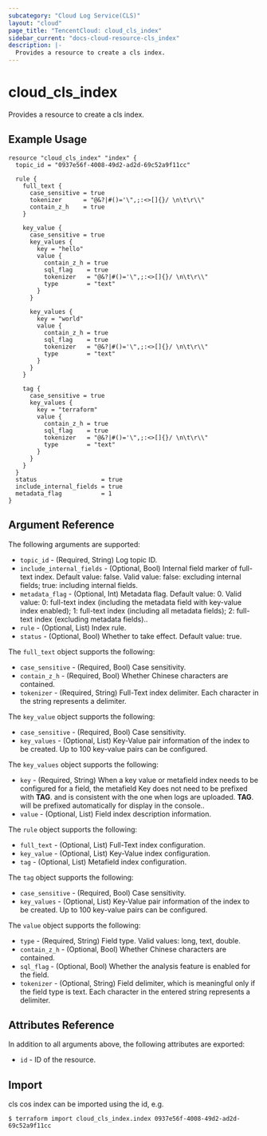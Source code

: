 ```yaml
---
subcategory: "Cloud Log Service(CLS)"
layout: "cloud"
page_title: "TencentCloud: cloud_cls_index"
sidebar_current: "docs-cloud-resource-cls_index"
description: |-
  Provides a resource to create a cls index.
---
```


# cloud_cls_index

Provides a resource to create a cls index.

## Example Usage

```hcl
resource "cloud_cls_index" "index" {
  topic_id = "0937e56f-4008-49d2-ad2d-69c52a9f11cc"

  rule {
    full_text {
      case_sensitive = true
      tokenizer      = "@&?|#()='\",;:<>[]{}/ \n\t\r\\"
      contain_z_h    = true
    }

    key_value {
      case_sensitive = true
      key_values {
        key = "hello"
        value {
          contain_z_h = true
          sql_flag    = true
          tokenizer   = "@&?|#()='\",;:<>[]{}/ \n\t\r\\"
          type        = "text"
        }
      }

      key_values {
        key = "world"
        value {
          contain_z_h = true
          sql_flag    = true
          tokenizer   = "@&?|#()='\",;:<>[]{}/ \n\t\r\\"
          type        = "text"
        }
      }
    }

    tag {
      case_sensitive = true
      key_values {
        key = "terraform"
        value {
          contain_z_h = true
          sql_flag    = true
          tokenizer   = "@&?|#()='\",;:<>[]{}/ \n\t\r\\"
          type        = "text"
        }
      }
    }
  }
  status                  = true
  include_internal_fields = true
  metadata_flag           = 1
}
```

## Argument Reference

The following arguments are supported:

* `topic_id` - (Required, String) Log topic ID.
* `include_internal_fields` - (Optional, Bool) Internal field marker of full-text index. Default value: false. Valid value: false: excluding internal fields; true: including internal fields.
* `metadata_flag` - (Optional, Int) Metadata flag. Default value: 0. Valid value: 0: full-text index (including the metadata field with key-value index enabled); 1: full-text index (including all metadata fields); 2: full-text index (excluding metadata fields)..
* `rule` - (Optional, List) Index rule.
* `status` - (Optional, Bool) Whether to take effect. Default value: true.

The `full_text` object supports the following:

* `case_sensitive` - (Required, Bool) Case sensitivity.
* `contain_z_h` - (Required, Bool) Whether Chinese characters are contained.
* `tokenizer` - (Required, String) Full-Text index delimiter. Each character in the string represents a delimiter.

The `key_value` object supports the following:

* `case_sensitive` - (Required, Bool) Case sensitivity.
* `key_values` - (Optional, List) Key-Value pair information of the index to be created. Up to 100 key-value pairs can be configured.

The `key_values` object supports the following:

* `key` - (Required, String) When a key value or metafield index needs to be configured for a field, the metafield Key does not need to be prefixed with __TAG__. and is consistent with the one when logs are uploaded. __TAG__. will be prefixed automatically for display in the console..
* `value` - (Optional, List) Field index description information.

The `rule` object supports the following:

* `full_text` - (Optional, List) Full-Text index configuration.
* `key_value` - (Optional, List) Key-Value index configuration.
* `tag` - (Optional, List) Metafield index configuration.

The `tag` object supports the following:

* `case_sensitive` - (Required, Bool) Case sensitivity.
* `key_values` - (Optional, List) Key-Value pair information of the index to be created. Up to 100 key-value pairs can be configured.

The `value` object supports the following:

* `type` - (Required, String) Field type. Valid values: long, text, double.
* `contain_z_h` - (Optional, Bool) Whether Chinese characters are contained.
* `sql_flag` - (Optional, Bool) Whether the analysis feature is enabled for the field.
* `tokenizer` - (Optional, String) Field delimiter, which is meaningful only if the field type is text. Each character in the entered string represents a delimiter.

## Attributes Reference

In addition to all arguments above, the following attributes are exported:

* `id` - ID of the resource.



## Import

cls cos index can be imported using the id, e.g.

```
$ terraform import cloud_cls_index.index 0937e56f-4008-49d2-ad2d-69c52a9f11cc
```

